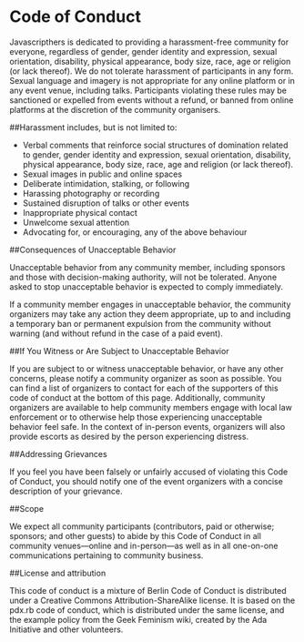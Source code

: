 # Code of Conduct

Javascripthers is dedicated to providing a harassment-free community for everyone, regardless of gender, gender identity and expression, sexual orientation, disability, physical appearance, body size, race, age or religion (or lack thereof). We do not tolerate harassment of participants in any form. Sexual language and imagery is not appropriate for any online platform or in any event venue, including talks. Participants violating these rules may be sanctioned or expelled from events without a refund, or banned from online platforms at the discretion of the community organisers.

##Harassment includes, but is not limited to:

- Verbal comments that reinforce social structures of domination related to gender, gender identity and expression, sexual orientation, disability, physical appearance, body size, race, age and religion (or lack thereof).
- Sexual images in public and online spaces
- Deliberate intimidation, stalking, or following
- Harassing photography or recording
- Sustained disruption of talks or other events
- Inappropriate physical contact
- Unwelcome sexual attention
- Advocating for, or encouraging, any of the above behaviour

##Consequences of Unacceptable Behavior

Unacceptable behavior from any community member, including sponsors and those with decision-making authority, will not be tolerated. Anyone asked to stop unacceptable behavior is expected to comply immediately.

If a community member engages in unacceptable behavior, the community organizers may take any action they deem appropriate, up to and including a temporary ban or permanent expulsion from the community without warning (and without refund in the case of a paid event).

##If You Witness or Are Subject to Unacceptable Behavior

If you are subject to or witness unacceptable behavior, or have any other concerns, please notify a community organizer as soon as possible. You can find a list of organizers to contact for each of the supporters of this code of conduct at the bottom of this page. Additionally, community organizers are available to help community members engage with local law enforcement or to otherwise help those experiencing unacceptable behavior feel safe. In the context of in-person events, organizers will also provide escorts as desired by the person experiencing distress.

##Addressing Grievances

If you feel you have been falsely or unfairly accused of violating this Code of Conduct, you should notify one of the event organizers with a concise description of your grievance.

##Scope

We expect all community participants (contributors, paid or otherwise; sponsors; and other guests) to abide by this Code of Conduct in all community venues—online and in-person—as well as in all one-on-one communications pertaining to community business.

##License and attribution

This code of conduct is a mixture of Berlin Code of Conduct is distributed under a Creative Commons Attribution-ShareAlike license. It is based on the pdx.rb code of conduct, which is distributed under the same license, and  the example policy from the Geek Feminism wiki, created by the Ada Initiative and other volunteers.
